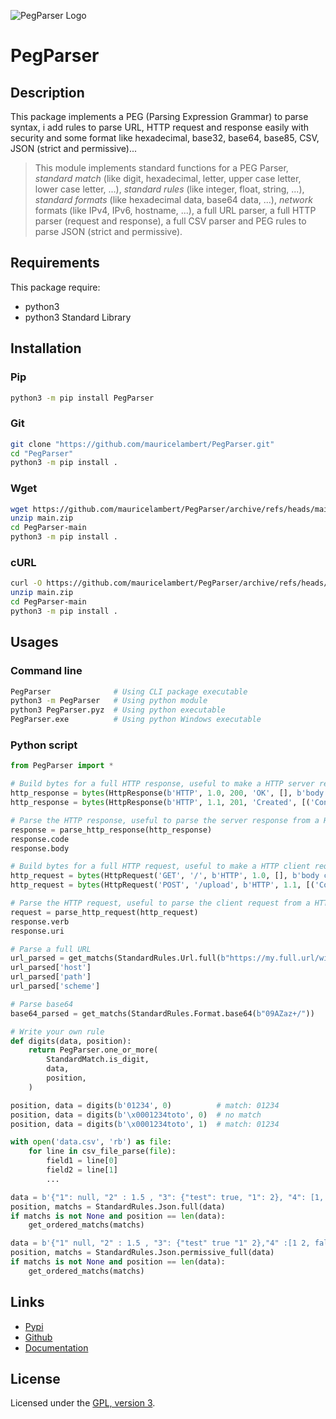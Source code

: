 ![PegParser Logo](https://mauricelambert.github.io/info/python/code/PegParser_small.png "PegParser logo")

# PegParser

## Description

This package implements a PEG (Parsing Expression Grammar) to parse
syntax, i add rules to parse URL, HTTP request and response easily
with security and some format like hexadecimal, base32, base64,
base85, CSV, JSON (strict and permissive)...

> This module implements standard functions for a PEG Parser, *standard match* (like digit, hexadecimal, letter, upper case letter, lower case letter, ...), *standard rules* (like integer, float, string, ...), *standard formats* (like hexadecimal data, base64 data, ...), *network* formats (like IPv4, IPv6, hostname, ...), a full URL parser, a full HTTP parser (request and response), a full CSV parser and PEG rules to parse JSON (strict and permissive).

## Requirements

This package require:

 - python3
 - python3 Standard Library

## Installation

### Pip

```bash
python3 -m pip install PegParser
```

### Git

```bash
git clone "https://github.com/mauricelambert/PegParser.git"
cd "PegParser"
python3 -m pip install .
```

### Wget

```bash
wget https://github.com/mauricelambert/PegParser/archive/refs/heads/main.zip
unzip main.zip
cd PegParser-main
python3 -m pip install .
```

### cURL

```bash
curl -O https://github.com/mauricelambert/PegParser/archive/refs/heads/main.zip
unzip main.zip
cd PegParser-main
python3 -m pip install .
```

## Usages

### Command line

```bash
PegParser              # Using CLI package executable
python3 -m PegParser   # Using python module
python3 PegParser.pyz  # Using python executable
PegParser.exe          # Using python Windows executable
```

### Python script

```python
from PegParser import *

# Build bytes for a full HTTP response, useful to make a HTTP server response
http_response = bytes(HttpResponse(b'HTTP', 1.0, 200, 'OK', [], b'body content'))
http_response = bytes(HttpResponse(b'HTTP', 1.1, 201, 'Created', [('Content-Length', '12'), ('Content-Type', 'application/json'), ('Server', 'TestServer')], b'', 10, 'plain/text'))

# Parse the HTTP response, useful to parse the server response from a HTTP client
response = parse_http_response(http_response)
response.code
response.body

# Build bytes for a full HTTP request, useful to make a HTTP client request
http_request = bytes(HttpRequest('GET', '/', b'HTTP', 1.0, [], b'body content'))
http_request = bytes(HttpRequest('POST', '/upload', b'HTTP', 1.1, [('Content-Length', '12'), ('Content-Type', 'application/json'), ('User-Agent', 'TestClient')], b'', 10, 'plain/text'))

# Parse the HTTP request, useful to parse the client request from a HTTP server
request = parse_http_request(http_request)
response.verb
response.uri

# Parse a full URL
url_parsed = get_matchs(StandardRules.Url.full(b"https://my.full.url/with/path;and=parameters?query=too#fragment")[1])
url_parsed['host']
url_parsed['path']
url_parsed['scheme']

# Parse base64
base64_parsed = get_matchs(StandardRules.Format.base64(b"09AZaz+/"))

# Write your own rule
def digits(data, position):
    return PegParser.one_or_more(
        StandardMatch.is_digit,
        data,
        position,
    )

position, data = digits(b'01234', 0)          # match: 01234
position, data = digits(b'\x0001234toto', 0)  # no match
position, data = digits(b'\x0001234toto', 1)  # match: 01234

with open('data.csv', 'rb') as file:
    for line in csv_file_parse(file):
        field1 = line[0]
        field2 = line[1]
        ...

data = b'{"1": null, "2" : 1.5 , "3": {"test": true, "1": 2}, "4": [1, 2, false]}'
position, matchs = StandardRules.Json.full(data)
if matchs is not None and position == len(data):
    get_ordered_matchs(matchs)

data = b'{"1" null, "2" : 1.5 , "3": {"test" true "1" 2},"4" :[1 2, false],}'
position, matchs = StandardRules.Json.permissive_full(data)
if matchs is not None and position == len(data):
    get_ordered_matchs(matchs)
```

## Links

 - [Pypi](https://pypi.org/project/PegParser)
 - [Github](https://github.com/mauricelambert/PegParser)
 - [Documentation](https://mauricelambert.github.io/info/python/code/PegParser.html)

## License

Licensed under the [GPL, version 3](https://www.gnu.org/licenses/).
